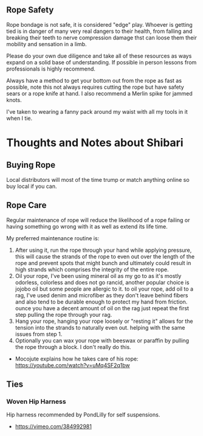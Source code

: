 ## Rope Safety

Rope bondage is not safe, it is considered "edge" play. Whoever is getting tied is in danger of many very real dangers to their health, from falling and breaking their teeth to nerve compression damage thst can loose them their mobility and sensation in a limb.

Please do your own due diligence and take all of these resources as ways expand on a solid base of understanding. If possible in person lessons from professionals is highly recommend.

Always have a method to get your bottom out from the rope as fast as possible, note this not always requires cutting the rope but have safety sears or a rope knife at hand. I also recommend a Merlin spike for jammed knots.

I've taken to wearing a fanny pack around my waist with all my tools in it when I tie.

# Thoughts and Notes about Shibari

## Buying Rope

Local distributors will most of the time trump or match anything online so buy local if you can.

## Rope Care

Regular maintenance of rope will reduce the likelihood of a rope failing or having something go wrong with it as well as extend its life time.

My preferred maintenance routine is:

1. After using it, run the rope through your hand while applying pressure, this will cause the strands of the rope to even out over the length of the rope and prevent spots that might bunch and ultimately could result in high strands which comprises the integrity of the entire rope.
2. Oil your rope, I've been using mineral oil as my go to as it's mostly odorless, colorless and does not go rancid, another popular choice is jojobo oil but some people are allergic to it. to oil your rope, add oil to a rag, I've used denim and microfiber as they don't leave behind fibers and also tend to be durable enough to protect my hand from friction. ounce you have a decent amount of oil on the rag just repeat the first step pulling the rope through your rag.
3. Hang your rope, hanging your rope loosely or "resting it" allows for the tension into the strands to naturally even out. helping with the same issues from step 1.
4. Optionally you can wax your rope with beeswax or paraffin by pulling the rope through a block. I don't really do this.

- Mocojute explains how he takes care of his rope: https://youtube.com/watch?v=uMq4SF2q1bw

## Ties

### Woven Hip Harness
Hip harness recommended by PondLilly for self suspensions.

- https://vimeo.com/384992981